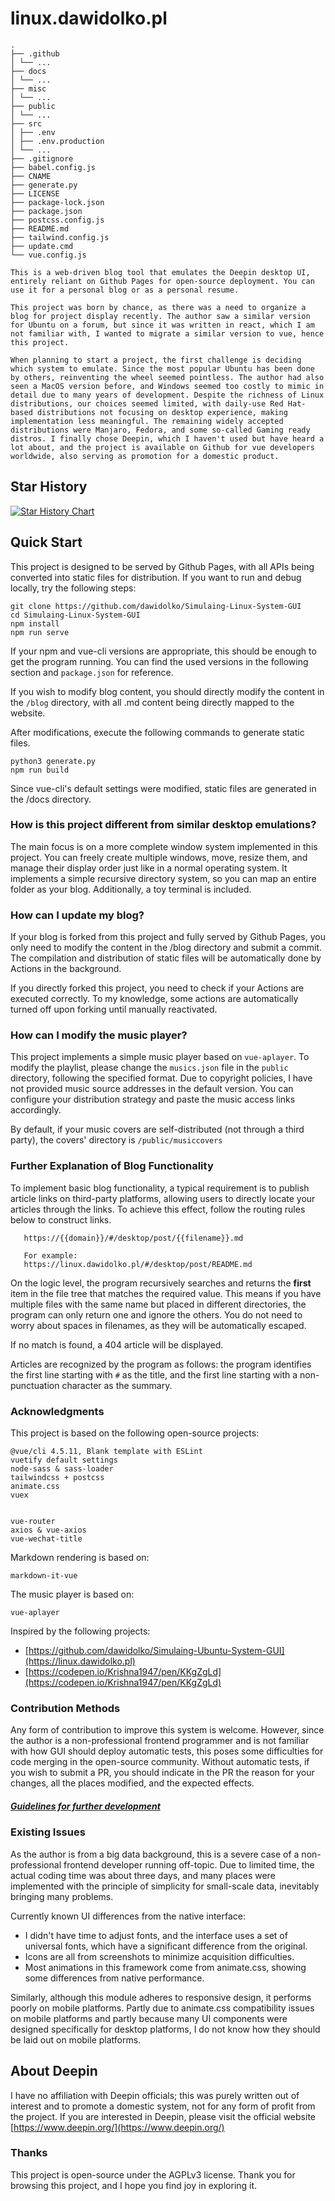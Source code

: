 # linux.dawidolko.pl

```
.
├── .github
│ └── ...
├── docs
│ └── ...
├── misc
│ └── ...
├── public
│ └── ...
├── src
│ ├── .env
│ ├── .env.production
│ └── ...
├── .gitignore
├── babel.config.js
├── CNAME
├── generate.py
├── LICENSE
├── package-lock.json
├── package.json
├── postcss.config.js
├── README.md
├── tailwind.config.js
├── update.cmd
└── vue.config.js
```

```
This is a web-driven blog tool that emulates the Deepin desktop UI, entirely reliant on Github Pages for open-source deployment. You can use it for a personal blog or as a personal resume.

This project was born by chance, as there was a need to organize a blog for project display recently. The author saw a similar version for Ubuntu on a forum, but since it was written in react, which I am not familiar with, I wanted to migrate a similar version to vue, hence this project.

When planning to start a project, the first challenge is deciding which system to emulate. Since the most popular Ubuntu has been done by others, reinventing the wheel seemed pointless. The author had also seen a MacOS version before, and Windows seemed too costly to mimic in detail due to many years of development. Despite the richness of Linux distributions, our choices seemed limited, with daily-use Red Hat-based distributions not focusing on desktop experience, making implementation less meaningful. The remaining widely accepted distributions were Manjaro, Fedora, and some so-called Gaming ready distros. I finally chose Deepin, which I haven't used but have heard a lot about, and the project is available on Github for vue developers worldwide, also serving as promotion for a domestic product.
```

## Star History

[![Star History Chart](https://api.star-history.com/svg?repos=dawidolko/Linux-Simulaing-System-GUI&type=Date)](https://star-history.com/#dawidolko/Linux-Simulaing-System-GUI&Date)

## Quick Start

This project is designed to be served by Github Pages, with all APIs being converted into static files for distribution. If you want to run and debug locally, try the following steps:

```
git clone https://github.com/dawidolko/Simulaing-Linux-System-GUI
cd Simulaing-Linux-System-GUI
npm install
npm run serve
```

If your npm and vue-cli versions are appropriate, this should be enough to get the program running. You can find the used versions in the following section and `package.json` for reference.

If you wish to modify blog content, you should directly modify the content in the `/blog` directory, with all .md content being directly mapped to the website.

After modifications, execute the following commands to generate static files.

```
python3 generate.py
npm run build
```

Since vue-cli's default settings were modified, static files are generated in the /docs directory.

### How is this project different from similar desktop emulations?

The main focus is on a more complete window system implemented in this project. You can freely create multiple windows, move, resize them, and manage their display order just like in a normal operating system. It implements a simple recursive directory system, so you can map an entire folder as your blog. Additionally, a toy terminal is included.

### How can I update my blog?

If your blog is forked from this project and fully served by Github Pages, you only need to modify the content in the /blog directory and submit a commit. The compilation and distribution of static files will be automatically done by Actions in the background.

If you directly forked this project, you need to check if your Actions are executed correctly. To my knowledge, some actions are automatically turned off upon forking until manually reactivated.

### How can I modify the music player?

This project implements a simple music player based on `vue-aplayer`. To modify the playlist, please change the `musics.json` file in the `public` directory, following the specified format. Due to copyright policies, I have not provided music source addresses in the default version. You can configure your distribution strategy and paste the music access links accordingly.

By default, if your music covers are self-distributed (not through a third party), the covers' directory is `/public/musiccovers`

### Further Explanation of Blog Functionality

To implement basic blog functionality, a typical requirement is to publish article links on third-party platforms, allowing users to directly locate your articles through the links. To achieve this effect, follow the routing rules below to construct links.

```
   https://{{domain}}/#/desktop/post/{{filename}}.md

   For example:
   https://linux.dawidolko.pl/#/desktop/post/README.md
```

On the logic level, the program recursively searches and returns the **first** item in the file tree that matches the required value. This means if you have multiple files with the same name but placed in different directories, the program can only return one and ignore the others. You do not need to worry about spaces in filenames, as they will be automatically escaped.

If no match is found, a 404 article will be displayed.

Articles are recognized by the program as follows: the program identifies the first line starting with `#` as the title, and the first line starting with a non-punctuation character as the summary.

### Acknowledgments

This project is based on the following open-source projects:

```
@vue/cli 4.5.11, Blank template with ESLint
vuetify default settings
node-sass & sass-loader
tailwindcss + postcss
animate.css
vuex


vue-router
axios & vue-axios
vue-wechat-title
```

Markdown rendering is based on:

```
markdown-it-vue
```

The music player is based on:

```
vue-aplayer
```

Inspired by the following projects:

- [https://github.com/dawidolko/Simulaing-Ubuntu-System-GUI](https://linux.dawidolko.pl)
- [https://codepen.io/Krishna1947/pen/KKgZgLd](https://codepen.io/Krishna1947/pen/KKgZgLd)

### Contribution Methods

Any form of contribution to improve this system is welcome. However, since the author is a non-professional frontend programmer and is not familiar with how GUI should deploy automatic tests, this poses some difficulties for code merging in the open-source community. Without automatic tests, if you wish to submit a PR, you should indicate in the PR the reason for your changes, all the places modified, and the expected effects.

##### [Guidelines for further development](https://github.com/dawidolko/Simulaing-Linux-System-GUI/blob/main/misc/Guidelines%20for%20further%20development.md)

### Existing Issues

As the author is from a big data background, this is a severe case of a non-professional frontend developer running off-topic. Due to limited time, the actual coding time was about three days, and many places were implemented with the principle of simplicity for small-scale data, inevitably bringing many problems.

Currently known UI differences from the native interface:

- I didn't have time to adjust fonts, and the interface uses a set of universal fonts, which have a significant difference from the original.
- Icons are all from screenshots to minimize acquisition difficulties.
- Most animations in this framework come from animate.css, showing some differences from native performance.

Similarly, although this module adheres to responsive design, it performs poorly on mobile platforms. Partly due to animate.css compatibility issues on mobile platforms and partly because many UI components were designed specifically for desktop platforms, I do not know how they should be laid out on mobile platforms.

## About Deepin

I have no affiliation with Deepin officials; this was purely written out of interest and to promote a domestic system, not for any form of profit from the project. If you are interested in Deepin, please visit the official website [https://www.deepin.org/](https://www.deepin.org/)

### Thanks

This project is open-source under the AGPLv3 license. Thank you for browsing this project, and I hope you find joy in exploring it.
